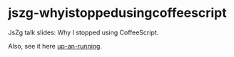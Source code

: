 # jszg-whyistoppedusingcoffeescript
JsZg talk slides: Why I stopped using CoffeeScript.

Also, see it here [up-an-running](http://bit.ly/2ddB7jj).
